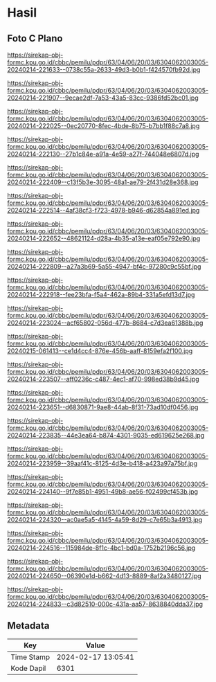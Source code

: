 # Hasil

## Foto C Plano

https://sirekap-obj-formc.kpu.go.id/cbbc/pemilu/pdpr/63/04/06/20/03/6304062003005-20240214-221633--0738c55a-2633-49d3-b0b1-f424570fb92d.jpg

https://sirekap-obj-formc.kpu.go.id/cbbc/pemilu/pdpr/63/04/06/20/03/6304062003005-20240214-221907--9ecae2df-7a53-43a5-83cc-9386fd52bc01.jpg

https://sirekap-obj-formc.kpu.go.id/cbbc/pemilu/pdpr/63/04/06/20/03/6304062003005-20240214-222025--0ec20770-8fec-4bde-8b75-b7bb1f88c7a8.jpg

https://sirekap-obj-formc.kpu.go.id/cbbc/pemilu/pdpr/63/04/06/20/03/6304062003005-20240214-222130--27b1c84e-a91a-4e59-a27f-744048e6807d.jpg

https://sirekap-obj-formc.kpu.go.id/cbbc/pemilu/pdpr/63/04/06/20/03/6304062003005-20240214-222409--c13f5b3e-3095-48a1-ae79-2f431d28e368.jpg

https://sirekap-obj-formc.kpu.go.id/cbbc/pemilu/pdpr/63/04/06/20/03/6304062003005-20240214-222514--4af38cf3-f723-4978-b946-d62854a891ed.jpg

https://sirekap-obj-formc.kpu.go.id/cbbc/pemilu/pdpr/63/04/06/20/03/6304062003005-20240214-222652--48621124-d28a-4b35-a13e-eaf05e792e90.jpg

https://sirekap-obj-formc.kpu.go.id/cbbc/pemilu/pdpr/63/04/06/20/03/6304062003005-20240214-222809--a27a3b69-5a55-4947-bf4c-97280c9c55bf.jpg

https://sirekap-obj-formc.kpu.go.id/cbbc/pemilu/pdpr/63/04/06/20/03/6304062003005-20240214-222918--fee23bfa-f5a4-462a-89b4-331a5efd13d7.jpg

https://sirekap-obj-formc.kpu.go.id/cbbc/pemilu/pdpr/63/04/06/20/03/6304062003005-20240214-223024--acf65802-056d-477b-8684-c7d3ea61388b.jpg

https://sirekap-obj-formc.kpu.go.id/cbbc/pemilu/pdpr/63/04/06/20/03/6304062003005-20240215-061413--ce1d4cc4-876e-456b-aaff-8159efa2f100.jpg

https://sirekap-obj-formc.kpu.go.id/cbbc/pemilu/pdpr/63/04/06/20/03/6304062003005-20240214-223507--aff0236c-c487-4ec1-af70-998ed38b9d45.jpg

https://sirekap-obj-formc.kpu.go.id/cbbc/pemilu/pdpr/63/04/06/20/03/6304062003005-20240214-223651--d6830871-9ae8-44ab-8f31-73ad10df0456.jpg

https://sirekap-obj-formc.kpu.go.id/cbbc/pemilu/pdpr/63/04/06/20/03/6304062003005-20240214-223835--44e3ea64-b874-4301-9035-ed619625e268.jpg

https://sirekap-obj-formc.kpu.go.id/cbbc/pemilu/pdpr/63/04/06/20/03/6304062003005-20240214-223959--39aaf41c-8125-4d3e-b418-a423a97a75bf.jpg

https://sirekap-obj-formc.kpu.go.id/cbbc/pemilu/pdpr/63/04/06/20/03/6304062003005-20240214-224140--9f7e85b1-4951-49b8-ae56-f02499cf453b.jpg

https://sirekap-obj-formc.kpu.go.id/cbbc/pemilu/pdpr/63/04/06/20/03/6304062003005-20240214-224320--ac0ae5a5-4145-4a59-8d29-c7e65b3a4913.jpg

https://sirekap-obj-formc.kpu.go.id/cbbc/pemilu/pdpr/63/04/06/20/03/6304062003005-20240214-224516--115984de-8f1c-4bc1-bd0a-1752b2196c56.jpg

https://sirekap-obj-formc.kpu.go.id/cbbc/pemilu/pdpr/63/04/06/20/03/6304062003005-20240214-224650--06390e1d-b662-4d13-8889-8af2a3480127.jpg

https://sirekap-obj-formc.kpu.go.id/cbbc/pemilu/pdpr/63/04/06/20/03/6304062003005-20240214-224833--c3d82510-000c-431a-aa57-8638840dda37.jpg


## Metadata

| Key        | Value               |
| ---------- | ------------------- |
| Time Stamp | 2024-02-17 13:05:41 |
| Kode Dapil | 6301                |



